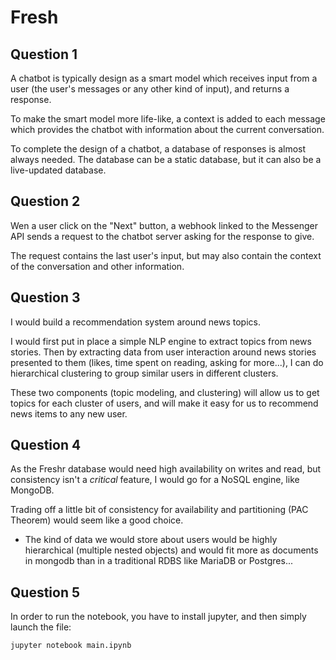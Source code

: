 # Fresh

## Question 1
A chatbot is typically design as a smart model which receives input from a user (the user's messages or any other kind of input), and returns a response.

To make the smart model more life-like, a context is added to each message which provides the chatbot with information about the current conversation.

To complete the design of a chatbot, a database of responses is almost always needed. The database can be a static database, but it can also be a live-updated database.

## Question 2
Wen a user click on the "Next" button, a webhook linked to the Messenger API sends a request to the chatbot server asking for the response to give.

The request contains the last user's input, but may also contain the context of the conversation and other information.

## Question 3
I would build a recommendation system around news topics.

I would first put in place a simple NLP engine to extract topics from news stories. Then by extracting data from user interaction around news stories presented to them (likes, time spent on reading, asking for more...), I can do hierarchical clustering to group similar users in different clusters.

These two components (topic modeling, and clustering) will allow us to get topics for each cluster of users, and will make it easy for us to recommend news items to any new user.

## Question 4
As the Freshr database would need high availability on writes and read, but consistency isn't a *critical* feature, I would go for a NoSQL engine, like MongoDB.

Trading off a little bit of consistency for availability and partitioning (PAC Theorem) would seem like a good choice.

+ The kind of data we would store about users would be highly hierarchical (multiple nested objects) and would fit more as documents in mongodb than in a traditional RDBS like MariaDB or Postgres...

## Question 5
In order to run the notebook, you have to install jupyter, and then simply launch the file:
	
	jupyter notebook main.ipynb
